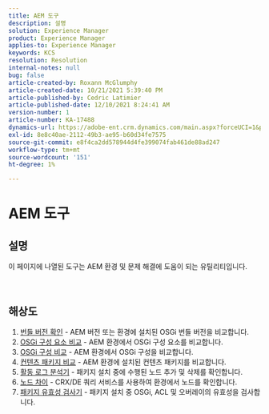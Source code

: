 ```yaml
---
title: AEM 도구
description: 설명
solution: Experience Manager
product: Experience Manager
applies-to: Experience Manager
keywords: KCS
resolution: Resolution
internal-notes: null
bug: false
article-created-by: Roxann McGlumphy
article-created-date: 10/21/2021 5:39:40 PM
article-published-by: Cedric Latimier
article-published-date: 12/10/2021 8:24:41 AM
version-number: 1
article-number: KA-17488
dynamics-url: https://adobe-ent.crm.dynamics.com/main.aspx?forceUCI=1&pagetype=entityrecord&etn=knowledgearticle&id=37f882db-9532-ec11-b6e5-000d3a5ba97a
exl-id: 8e8c40ae-2112-49b3-ae95-b60d34fe7575
source-git-commit: e8f4ca2dd578944d4fe399074fab461de88ad247
workflow-type: tm+mt
source-wordcount: '151'
ht-degree: 1%

---
```


# AEM 도구

## 설명

이 페이지에 나열된 도구는 AEM 환경 및 문제 해결에 도움이 되는 유틸리티입니다.<br><br><br>

## 해상도


1. [번들 버전 확인](https://helpx.adobe.com/experience-manager/kb/tools/bundle-version-checker.html) - AEM 버전 또는 환경에 설치된 OSGi 번들 버전을 비교합니다.
2. [OSGi 구성 요소 비교](https://helpx.adobe.com/experience-manager/kb/tools/osgi-component-diff.html) - AEM 환경에서 OSGi 구성 요소를 비교합니다.
3. [OSGi 구성 비교](https://helpx.adobe.com/experience-manager/kb/tools/osgi-configuration-diff.html) - AEM 환경에서 OSGi 구성을 비교합니다.
4. [컨텐츠 패키지 비교](https://helpx.adobe.com/experience-manager/kb/tools/content-package-comparator.html) - AEM 환경에 설치된 컨텐츠 패키지를 비교합니다.
5. [활동 로그 분석기](https://helpx.adobe.com/experience-manager/kb/tools/activity-log-analyzer.html) - 패키지 설치 중에 수행된 노드 추가 및 삭제를 확인합니다.
6. [노드 차이](https://helpx.adobe.com/experience-manager/kb/tools/aem-node-diff.html) - CRX/DE 쿼리 서비스를 사용하여 환경에서 노드를 확인합니다.
7. [패키지 유효성 검사기](https://helpx.adobe.com/experience-manager/6-4/sites/administering/using/package-manager.html#ValidatingPackages) - 패키지 설치 중 OSGi, ACL 및 오버레이의 유효성을 검사합니다.
